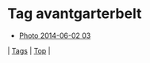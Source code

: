<!--
title: Tag avantgarterbelt
date: 2020-06-28T15:26:59.603Z
tags:
-->
# Tag avantgarterbelt

 * [Photo 2014-06-02 03](87563448372.md)

| [Tags](tags.md) | [Top](index.md) |
